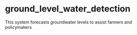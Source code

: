 # ground_level_water_detection
This system forecasts groundwater levels to assist farmers and policymakers
